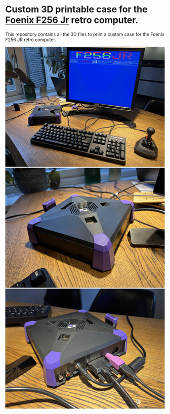# Custom 3D printable case for the [Foenix F256 Jr](https://c256foenix.com/f256-jr/?v=796834e7a283) retro computer. 
This repository contains all the 3D files to print a custom case for the Foenix F256 JR retro computer.

![Overview](images/Overview.jpeg)
![FrontRight](images/FrontRight.jpeg)
![RearRight](images/RearRight.jpeg)
